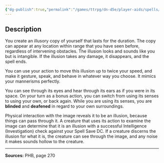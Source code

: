 ```yaml
---
{"dg-publish":true,"permalink":"/games/ttrpg/dn-d5e/player-aids/spells/level-7/project-image/","tags":["TTRPG/DND/5e","verbal","somatic","material","concentration","Spell"],"noteIcon":""}
---
```



## Description
You create an illusory copy of yourself that lasts for the duration.
The copy can appear at any location within range that you have seen before, regardless of intervening obstacles.
The illusion looks and sounds like you but is intangible.
If the illusion takes any damage, it disappears, and the spell ends.

You can use your action to move this illusion up to twice your speed, and make it gesture, speak, and behave in whatever way you choose.
It mimics your mannerisms perfectly.

You can see through its eyes and hear through its ears as if you were in its space.
On your turn as a bonus action, you can switch from using its senses to using your own, or back again.
While you are using its senses, you are **blinded** and **deafened** in regard to your own surroundings.

Physical interaction with the image reveals it to be an illusion, because things can pass through it.
A creature that uses its action to examine the image can determine that it is an illusion with a successful Intelligence (Investigation) check against your Spell Save DC.
If a creature discerns the illusion for what it is, the creature can see through the image, and any noise it makes sounds hollow to the creature.

---

**Sources:** PHB, page 270
